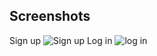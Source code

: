 ## Screenshots

Sign up ![Sign up](https://i.postimg.cc/cHKX87Jt/Whats-App-Image-2020-12-18-at-1-44-54-AM.jpg)
Log in ![log in](https://i.postimg.cc/cHKX87Jt/Whats-App-Image-2020-12-18-at-1-44-54-AM.jpg)
